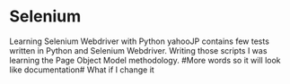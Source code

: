 # Selenium
Learning Selenium Webdriver with Python
yahooJP contains few tests written in Python and Selenium Webdriver. Writing those scripts I was
learning the Page Object Model methodology. #More words so it will look like documentation# 
What if I change it